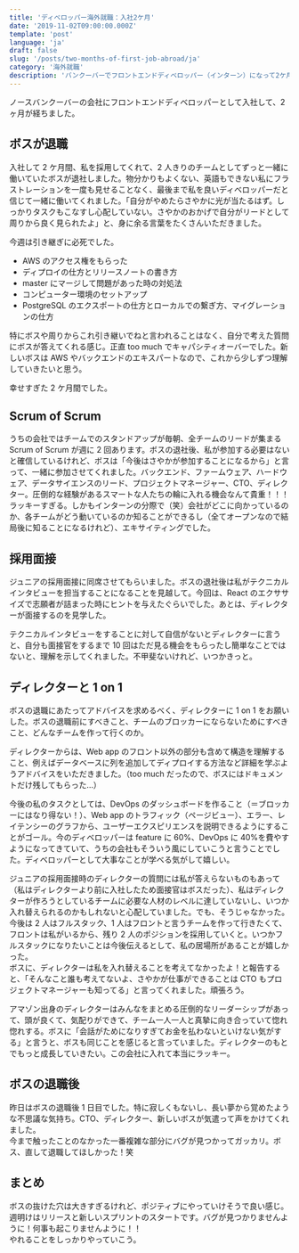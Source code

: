 ```yaml
---
title: 'ディベロッパー海外就職：入社2ケ月'
date: '2019-11-02T09:00:00.000Z'
template: 'post'
language: 'ja'
draft: false
slug: '/posts/two-months-of-first-job-abroad/ja'
category: '海外就職'
description: 'バンクーバーでフロントエンドディベロッパー（インターン）になって2ケ月。面接をして私を採用へとすすめてくれたボスが退職しました。'
---
```


ノースバンクーバーの会社にフロントエンドディベロッパーとして入社して、2 ヶ月が経ちました。

## ボスが退職

入社して 2 ケ月間、私を採用してくれて、2 人きりのチームとしてずっと一緒に働いていたボスが退社しました。物分かりもよくない、英語もできない私にフラストレーションを一度も見せることなく、最後まで私を良いディベロッパーだと信じて一緒に働いてくれました。「自分がやめたらさやかに光が当たるはず。しっかりタスクもこなすし心配していない。さやかのおかげで自分がリードとして周りから良く見られたよ」と、身に余る言葉をたくさんいただきました。

今週は引き継ぎに必死でした。

- AWS のアクセス権をもらった
- ディプロイの仕方とリリースノートの書き方
- master にマージして問題があった時の対処法
- コンピューター環境のセットアップ
- PostgreSQL のエクスポートの仕方とローカルでの繋ぎ方、マイグレーションの仕方

特にボスや周りからこれ引き継いでねと言われることはなく、自分で考えた質問にボスが答えてくれる感じ。正直 too much でキャパシティオーバーでした。新しいボスは AWS やバックエンドのエキスパートなので、これから少しずつ理解していきたいと思う。

幸せすぎた 2 ケ月間でした。

## Scrum of Scrum

うちの会社ではチームでのスタンドアップが毎朝、全チームのリードが集まる Scrum of Scrum が週に 2 回あります。ボスの退社後、私が参加する必要はないと確信しているけれど、ボスは「今後はさやかが参加することになるから」と言って、一緒に参加させてくれました。バックエンド、ファームウェア、ハードウェア、データサイエンスのリード、プロジェクトマネージャー、CTO、ディレクター。圧倒的な経験があるスマートな人たちの輪に入れる機会なんて貴重！！！ラッキーすぎる。しかもインターンの分際で（笑）会社がどこに向かっているのか、各チームがどう動いているのか知ることができるし（全てオープンなので結局後に知ることになるけれど）、エキサイティングでした。

## 採用面接

ジュニアの採用面接に同席させてもらいました。ボスの退社後は私がテクニカルインタビューを担当することになることを見越して。今回は、React のエクササイズで志願者が詰まった時にヒントを与えたぐらいでした。あとは、ディレクターが面接するのを見学した。

テクニカルインタビューをすることに対して自信がないとディレクターに言うと、自分も面接官をするまで 10 回はただ見る機会をもらったし簡単なことではないと、理解を示してくれました。不甲斐ないけれど、いつかきっと。

## ディレクターと 1 on 1

ボスの退職にあたってアドバイスを求めるべく、ディレクターに 1 on 1 をお願いした。ボスの退職前にすべきこと、チームのブロッカーにならないためにすべきこと、どんなチームを作って行くのか。

ディレクターからは、Web app のフロント以外の部分も含めて構造を理解すること、例えばデータベースに列を追加してディプロイする方法など詳細を学ぶようアドバイスをいただきました。（too much だったので、ボスにはドキュメントだけ残してもらった…）

今後の私のタスクとしては、DevOps のダッシュボードを作ること（＝ブロッカーにはなり得ない！）、Web app のトラフィック（ページビュー）、エラー、レイテンシーのグラフから、ユーザーエクスピリエンスを説明できるようにすることがゴール。今のディベロッパーは feature に 60%、DevOps に 40%を費やすようになってきていて、うちの会社もそういう風にしていこうと言うことでした。ディベロッパーとして大事なことが学べる気がして嬉しい。

ジュニアの採用面接時のディレクターの質問には私が答えらないものもあって（私はディレクターより前に入社したため面接官はボスだった）、私はディレクターが作ろうとしているチームに必要な人材のレベルに達していないし、いつか入れ替えられるのかもしれないと心配していました。でも、そうじゃなかった。今後は 2 人はフルスタック、1 人はフロントと言うチームを作って行きたくて、フロントは私がいるから、残り 2 人のポジションを採用していくと。いつかフルスタックになりたいことは今後伝えるとして、私の居場所があることが嬉しかった。<br />
ボスに、ディレクターは私を入れ替えることを考えてなかったよ！と報告すると、「そんなこと誰も考えてないよ、さやかが仕事ができることは CTO もプロジェクトマネージャーも知ってる」と言ってくれました。頑張ろう。

アマゾン出身のディレクターはみんなをまとめる圧倒的なリーダーシップがあって、頭が良くて、気配りができて、チーム一人一人と真摯に向き合っていて惚れ惚れする。ボスに「会話がためになりすぎてお金を払わないといけない気がする」と言うと、ボスも同じことを感じると言っていました。ディレクターのもとでもっと成長していきたい。この会社に入れて本当にラッキー。

## ボスの退職後

昨日はボスの退職後 1 日目でした。特に寂しくもないし、長い夢から覚めたような不思議な気持ち。CTO、ディレクター、新しいボスが気遣って声をかけてくれました。<br />
今まで触ったことのなかった一番複雑な部分にバグが見つかってガッカリ。ボス、直して退職してほしかった！笑

## まとめ

ボスの抜けた穴は大きすぎるけれど、ポジティブにやっていけそうで良い感じ。<br />
週明けはリリースと新しいスプリントのスタートです。バグが見つかりませんように！何事も起こりませんように！！<br />
やれることをしっかりやっていこう。
